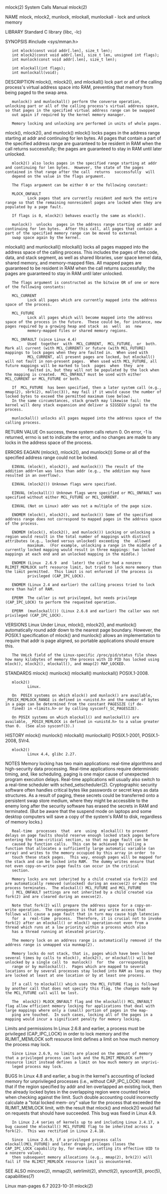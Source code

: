 mlock(2)                                                                                    System Calls Manual                                                                                    mlock(2)

NAME
       mlock, mlock2, munlock, mlockall, munlockall - lock and unlock memory

LIBRARY
       Standard C library (libc, -lc)

SYNOPSIS
       #include <sys/mman.h>

       int mlock(const void addr[.len], size_t len);
       int mlock2(const void addr[.len], size_t len, unsigned int flags);
       int munlock(const void addr[.len], size_t len);

       int mlockall(int flags);
       int munlockall(void);

DESCRIPTION
       mlock(), mlock2(), and mlockall() lock part or all of the calling process's virtual address space into RAM, preventing that memory from being paged to the swap area.

       munlock() and munlockall() perform the converse operation, unlocking part or all of the calling process's virtual address space, so that pages in the specified virtual address range can be swapped
       out again if required by the kernel memory manager.

       Memory locking and unlocking are performed in units of whole pages.

   mlock(), mlock2(), and munlock()
       mlock()  locks pages in the address range starting at addr and continuing for len bytes.  All pages that contain a part of the specified address range are guaranteed to be resident in RAM when the
       call returns successfully; the pages are guaranteed to stay in RAM until later unlocked.

       mlock2() also locks pages in the specified range starting at addr and continuing for len bytes.  However, the state of the pages contained in that range after the call  returns  successfully  will
       depend on the value in the flags argument.

       The flags argument can be either 0 or the following constant:

       MLOCK_ONFAULT
              Lock pages that are currently resident and mark the entire range so that the remaining nonresident pages are locked when they are populated by a page fault.

       If flags is 0, mlock2() behaves exactly the same as mlock().

       munlock()  unlocks  pages in the address range starting at addr and continuing for len bytes.  After this call, all pages that contain a part of the specified memory range can be moved to external
       swap space again by the kernel.

   mlockall() and munlockall()
       mlockall() locks all pages mapped into the address space of the calling process.  This includes the pages of the code, data, and stack segment, as well as shared libraries, user space kernel data,
       shared memory, and memory-mapped files.  All mapped pages are guaranteed to be resident in RAM when the call returns successfully; the pages are guaranteed to stay in RAM until later unlocked.

       The flags argument is constructed as the bitwise OR of one or more of the following constants:

       MCL_CURRENT
              Lock all pages which are currently mapped into the address space of the process.

       MCL_FUTURE
              Lock all pages which will become mapped into the address space of the process in the future.  These could be, for instance, new pages required by a growing heap and stack  as  well  as  new
              memory-mapped files or shared memory regions.

       MCL_ONFAULT (since Linux 4.4)
              Used  together  with  MCL_CURRENT,  MCL_FUTURE,  or  both.   Mark all current (with MCL_CURRENT) or future (with MCL_FUTURE) mappings to lock pages when they are faulted in.  When used with
              MCL_CURRENT, all present pages are locked, but mlockall() will not fault in non-present pages.  When used with MCL_FUTURE, all future mappings will be marked to lock  pages  when  they  are
              faulted in, but they will not be populated by the lock when the mapping is created.  MCL_ONFAULT must be used with either MCL_CURRENT or MCL_FUTURE or both.

       If  MCL_FUTURE  has been specified, then a later system call (e.g., mmap(2), sbrk(2), malloc(3)), may fail if it would cause the number of locked bytes to exceed the permitted maximum (see below).
       In the same circumstances, stack growth may likewise fail: the kernel will deny stack expansion and deliver a SIGSEGV signal to the process.

       munlockall() unlocks all pages mapped into the address space of the calling process.

RETURN VALUE
       On success, these system calls return 0.  On error, -1 is returned, errno is set to indicate the error, and no changes are made to any locks in the address space of the process.

ERRORS
       EAGAIN (mlock(), mlock2(), and munlock()) Some or all of the specified address range could not be locked.

       EINVAL (mlock(), mlock2(), and munlock()) The result of the addition addr+len was less than addr (e.g., the addition may have resulted in an overflow).

       EINVAL (mlock2()) Unknown flags were specified.

       EINVAL (mlockall()) Unknown flags were specified or MCL_ONFAULT was specified without either MCL_FUTURE or MCL_CURRENT.

       EINVAL (Not on Linux) addr was not a multiple of the page size.

       ENOMEM (mlock(), mlock2(), and munlock()) Some of the specified address range does not correspond to mapped pages in the address space of the process.

       ENOMEM (mlock(), mlock2(), and munlock()) Locking or unlocking a region would result in the total number of mappings with distinct attributes (e.g., locked versus unlocked) exceeding  the  allowed
              maximum.  (For example, unlocking a range in the middle of a currently locked mapping would result in three mappings: two locked mappings at each end and an unlocked mapping in the middle.)

       ENOMEM (Linux  2.6.9  and  later) the caller had a nonzero RLIMIT_MEMLOCK soft resource limit, but tried to lock more memory than the limit permitted.  This limit is not enforced if the process is
              privileged (CAP_IPC_LOCK).

       ENOMEM (Linux 2.4 and earlier) the calling process tried to lock more than half of RAM.

       EPERM  The caller is not privileged, but needs privilege (CAP_IPC_LOCK) to perform the requested operation.

       EPERM  (munlockall()) (Linux 2.6.8 and earlier) The caller was not privileged (CAP_IPC_LOCK).

VERSIONS
   Linux
       Under Linux, mlock(), mlock2(), and munlock() automatically round addr down to the nearest page boundary.  However, the POSIX.1 specification of mlock() and munlock() allows an  implementation  to
       require that addr is page aligned, so portable applications should ensure this.

       The VmLck field of the Linux-specific /proc/pid/status file shows how many kilobytes of memory the process with ID PID has locked using mlock(), mlock2(), mlockall(), and mmap(2) MAP_LOCKED.

STANDARDS
       mlock()
       munlock()
       mlockall()
       munlockall()
              POSIX.1-2008.

       mlock2()
              Linux.

       On  POSIX systems on which mlock() and munlock() are available, _POSIX_MEMLOCK_RANGE is defined in <unistd.h> and the number of bytes in a page can be determined from the constant PAGESIZE (if de‐
       fined) in <limits.h> or by calling sysconf(_SC_PAGESIZE).

       On POSIX systems on which mlockall() and munlockall() are available, _POSIX_MEMLOCK is defined in <unistd.h> to a value greater than 0.  (See also sysconf(3).)

HISTORY
       mlock()
       munlock()
       mlockall()
       munlockall()
              POSIX.1-2001, POSIX.1-2008, SVr4.

       mlock2()
              Linux 4.4, glibc 2.27.

NOTES
       Memory locking has two main applications: real-time algorithms and high-security data processing.  Real-time applications require deterministic timing, and, like scheduling, paging  is  one  major
       cause  of  unexpected program execution delays.  Real-time applications will usually also switch to a real-time scheduler with sched_setscheduler(2).  Cryptographic security software often handles
       critical bytes like passwords or secret keys as data structures.  As a result of paging, these secrets could be transferred onto a persistent swap store medium, where they might be  accessible  to
       the enemy long after the security software has erased the secrets in RAM and terminated.  (But be aware that the suspend mode on laptops and some desktop computers will save a copy of the system's
       RAM to disk, regardless of memory locks.)

       Real-time  processes  that  are  using  mlockall() to prevent delays on page faults should reserve enough locked stack pages before entering the time-critical section, so that no page fault can be
       caused by function calls.  This can be achieved by calling a function that allocates a sufficiently large automatic variable (an array) and writes to the memory occupied by this array in order  to
       touch these stack pages.  This way, enough pages will be mapped for the stack and can be locked into RAM.  The dummy writes ensure that not even copy-on-write page faults can occur in the critical
       section.

       Memory locks are not inherited by a child created via fork(2) and are automatically removed (unlocked) during an execve(2) or when the process terminates.  The mlockall() MCL_FUTURE and MCL_FUTURE
       | MCL_ONFAULT settings are not inherited by a child created via fork(2) and are cleared during an execve(2).

       Note that fork(2) will prepare the address space for a copy-on-write operation.  The consequence is that any write access that follows will cause a page fault that in turn may cause high latencies
       for  a  real-time  process.  Therefore, it is crucial not to invoke fork(2) after an mlockall() or mlock() operation—not even from a thread which runs at a low priority within a process which also
       has a thread running at elevated priority.

       The memory lock on an address range is automatically removed if the address range is unmapped via munmap(2).

       Memory locks do not stack, that is, pages which have been locked several times by calls to mlock(), mlock2(), or mlockall() will be unlocked by a single call to  munlock()  for  the  corresponding
       range or by munlockall().  Pages which are mapped to several locations or by several processes stay locked into RAM as long as they are locked at least at one location or by at least one process.

       If a call to mlockall() which uses the MCL_FUTURE flag is followed by another call that does not specify this flag, the changes made by the MCL_FUTURE call will be lost.

       The  mlock2() MLOCK_ONFAULT flag and the mlockall() MCL_ONFAULT flag allow efficient memory locking for applications that deal with large mappings where only a (small) portion of pages in the map‐
       ping are touched.  In such cases, locking all of the pages in a mapping would incur a significant penalty for memory locking.

   Limits and permissions
       In Linux 2.6.8 and earlier, a process must be privileged (CAP_IPC_LOCK) in order to lock memory and the RLIMIT_MEMLOCK soft resource limit defines a limit on how much memory the process may lock.

       Since Linux 2.6.9, no limits are placed on the amount of memory that a privileged process can lock and the RLIMIT_MEMLOCK soft resource limit instead defines a limit on how much memory an unprivi‐
       leged process may lock.

BUGS
       In Linux 4.8 and earlier, a bug in the kernel's accounting of locked memory for unprivileged processes (i.e., without CAP_IPC_LOCK) meant that if the region specified by addr and len overlapped an
       existing lock, then the already locked bytes in the overlapping region were counted twice when checking against the limit.  Such double accounting could incorrectly calculate a "total locked  mem‐
       ory" value for the process that exceeded the RLIMIT_MEMLOCK limit, with the result that mlock() and mlock2() would fail on requests that should have succeeded.  This bug was fixed in Linux 4.9.

       In Linux 2.4 series of kernels up to and including Linux 2.4.17, a bug caused the mlockall() MCL_FUTURE flag to be inherited across a fork(2).  This was rectified in Linux 2.4.18.

       Since  Linux 2.6.9, if a privileged process calls mlockall(MCL_FUTURE) and later drops privileges (loses the CAP_IPC_LOCK capability by, for example, setting its effective UID to a nonzero value),
       then subsequent memory allocations (e.g., mmap(2), brk(2)) will fail if the RLIMIT_MEMLOCK resource limit is encountered.

SEE ALSO
       mincore(2), mmap(2), setrlimit(2), shmctl(2), sysconf(3), proc(5), capabilities(7)

Linux man-pages 6.7                                                                              2023-10-31                                                                                        mlock(2)
